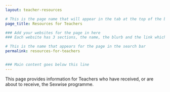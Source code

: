 ```yaml
---
layout: teacher-resources

# This is the page name that will appear in the tab at the top of the browser
page_title: Resources for Teachers

### Add your websites for the page in here
### Each website has 3 sections, the name, the blurb and the link which directs the user to the website

# This is the name that appears for the page in the search bar
permalink: resources-for-teachers


### Main content goes below this line
---
```


This page provides information for Teachers who have received, or are about to receive, the Sexwise programme.
